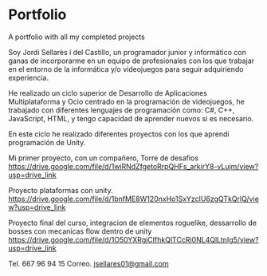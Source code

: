 # Portfolio
A portfolio with all my completed projects

Soy Jordi Sellarès i del Castillo, un programador junior y informático con ganas de incorporarme en un equipo de profesionales con los que trabajar en el entorno de la informática y/o videojuegos para seguir adquiriendo experiencia.

He realizado un ciclo superior de Desarrollo de Aplicaciones Multiplataforma y Ocio centrado en la programación de videojuegos, he trabajado con diferentes lenguajes de programación como: C#, C++, JavaScript, HTML, y tengo capacidad de aprender nuevos si es necesario.

En este ciclo he realizado diferentes proyectos con los que aprendi programación de Unity.

Mi primer proyecto, con un compañero, Torre de desafios
https://drive.google.com/file/d/1wiRNdZfgetoRrpQHFs_arkirY8-vLujm/view?usp=drive_link

Proyecto plataformas con unity.
https://drive.google.com/file/d/1bnfME8W120nxHo1SxYzcIU6zgQTkQrlQ/view?usp=drive_link

Proyecto final del curso, integracion de elementos roguelike, dessarrollo de bosses con mecanicas flow dentro de unity
https://drive.google.com/file/d/1O50YXRgjCIfhkQlTCcRi0NL4QlLtnIg5/view?usp=drive_link


Tel. 667 96 94 15
Correo. jsellares01@gmail.com

<link rel="shortcut icon" type="image/x-icon" href="favicon.ico?">
